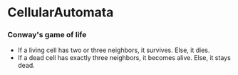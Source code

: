 # CellularAutomata

### Conway's game of life
- If a living cell has two or three neighbors, it survives. Else, it dies.
- If a dead cell has exactly three neighbors, it becomes alive. Else, it stays dead.
